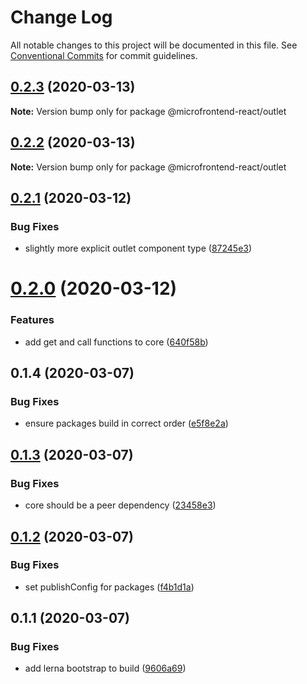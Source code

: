 # Change Log

All notable changes to this project will be documented in this file.
See [Conventional Commits](https://conventionalcommits.org) for commit guidelines.

## [0.2.3](https://github.com/microfrontend-react/microfrontend-react/compare/v0.2.2...v0.2.3) (2020-03-13)

**Note:** Version bump only for package @microfrontend-react/outlet





## [0.2.2](https://github.com/microfrontend-react/microfrontend-react/compare/v0.2.1...v0.2.2) (2020-03-13)

**Note:** Version bump only for package @microfrontend-react/outlet





## [0.2.1](https://github.com/microfrontend-react/microfrontend-react/compare/v0.2.0...v0.2.1) (2020-03-12)


### Bug Fixes

* slightly more explicit outlet component type ([87245e3](https://github.com/microfrontend-react/microfrontend-react/commit/87245e3405fc86bf85b89c10b230c4323615f81c))





# [0.2.0](https://github.com/microfrontend-react/microfrontend-react/compare/v0.1.4...v0.2.0) (2020-03-12)


### Features

* add get and call functions to core ([640f58b](https://github.com/microfrontend-react/microfrontend-react/commit/640f58b95819813bd69a4743a4cfdbdfab1e85e5))





## 0.1.4 (2020-03-07)


### Bug Fixes

* ensure packages build in correct order ([e5f8e2a](https://github.com/microfrontend-react/microfrontend-react/commit/e5f8e2a82217ffabcb0ec0a8f48b5dc169602c3d))





## [0.1.3](https://github.com/microfrontend-react/microfrontend-react/compare/v0.1.2...v0.1.3) (2020-03-07)


### Bug Fixes

* core should be a peer dependency ([23458e3](https://github.com/microfrontend-react/microfrontend-react/commit/23458e381086f2773177a5a5417a34e28ac0612c))





## [0.1.2](https://github.com/microfrontend-react/microfrontend-react/compare/v0.1.1...v0.1.2) (2020-03-07)


### Bug Fixes

* set publishConfig for packages ([f4b1d1a](https://github.com/microfrontend-react/microfrontend-react/commit/f4b1d1afa20d7a659db6ca306239d99fa151bc56))





## 0.1.1 (2020-03-07)


### Bug Fixes

* add lerna bootstrap to build ([9606a69](https://github.com/microfrontend-react/microfrontend-react/commit/9606a691b91e011d2c22fe29e9bf94ea1f98809b))
